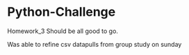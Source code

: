 # Python-Challenge
Homework_3
Should be all good to go.

Was able to refine csv datapulls from group study on sunday
